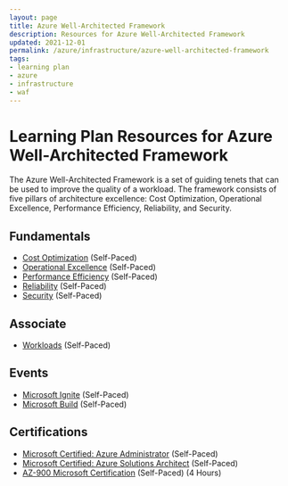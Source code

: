 ```yaml
---
layout: page
title: Azure Well-Architected Framework
description: Resources for Azure Well-Architected Framework
updated: 2021-12-01
permalink: /azure/infrastructure/azure-well-architected-framework
tags: 
- learning plan
- azure
- infrastructure
- waf
---
```


# Learning Plan Resources for Azure Well-Architected Framework

The Azure Well-Architected Framework is a set of guiding tenets that can be used to improve the quality of a workload. The framework consists of five pillars of architecture excellence: Cost Optimization, Operational Excellence, Performance Efficiency, Reliability, and Security.

## Fundamentals

* [Cost Optimization](https://docs.microsoft.com/en-us/azure/architecture/framework/cost/) (Self-Paced)
* [Operational Excellence](https://docs.microsoft.com/en-us/azure/architecture/framework/devops/overview/) (Self-Paced) 
* [Performance Efficiency](https://docs.microsoft.com/en-us/azure/architecture/framework/scalability/overview) (Self-Paced)
* [Reliability](https://docs.microsoft.com/en-us/azure/architecture/framework/resiliency/overview) (Self-Paced)
* [Security](https://docs.microsoft.com/en-us/azure/architecture/framework/security/overview) (Self-Paced)

## Associate

* [Workloads](https://docs.microsoft.com/en-us/azure/architecture/framework/hybrid/hybrid-opex) (Self-Paced)

## Events

* [Microsoft Ignite](https://www.microsoft.com/en-us/ignite) (Self-Paced)
* [Microsoft Build](https://www.microsoft.com/en-us/build) (Self-Paced)

## Certifications

* [Microsoft Certified: Azure Administrator](https://docs.microsoft.com/en-us/learn/certifications/azure-administrator) (Self-Paced)
* [Microsoft Certified: Azure Solutions Architect](https://docs.microsoft.com/en-us/learn/certifications/azure-solutions-architect) (Self-Paced)
* [AZ-900 Microsoft Certification](https://docs.microsoft.com/en-us/learn/certifications/exams/az-900) (Self-Paced) (4 Hours)
